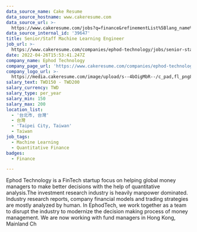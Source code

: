 ```yaml
---
data_source_name: Cake Resume
data_source_hostname: www.cakeresume.com
data_source_url: >-
  https://www.cakeresume.com/jobs?q=finance&refinementList%5Blang_name%5D%5B0%5D=English&refinementList%5Bsalary_type%5D=per_year&range%5Bsalary_range%5D%5Bmin%5D=1000000&page=3
data_source_internal_id: '39647'
title: Senior/Staff Machine Learning Engineer
job_url: >-
  https://www.cakeresume.com/companies/ephod-technology/jobs/senior-staff-machine-learning-engineer
date: 2022-04-26T15:53:41.247Z
company_name: Ephod Technology
company_page_url: 'https://www.cakeresume.com/companies/ephod-technology'
company_logo_url: >-
  https://media.cakeresume.com/image/upload/s--4bOigMbR--/c_pad,fl_png8,h_200,w_200/v1642491356/piknfq1lwbsimwh8eair.png
salary_text: TWD150 - TWD200
salary_currency: TWD
salary_type: per_year
salary_min: 150
salary_max: 200
location_list:
  - '台北市, 台灣'
  - 台灣
  - 'Taipei City, Taiwan'
  - Taiwan
job_tags:
  - Machine Learning
  - Quantitative Finance
badges:
  - Finance

---
```


Ephod Technology is a FinTech startup focus on helping global money managers to make better decisions with the help of quantitative analysis.The investment research industry is heavily manpower dominated. Industry research reports, company financial models and trading strategies are mostly analyzed by human. In EphodTech, we work together as a team to disrupt the industry to modernize the decision making process of money management. We are now working with fund managers in Hong Kong, Mainland Ch